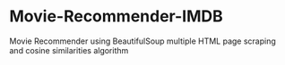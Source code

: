 # Movie-Recommender-IMDB
Movie Recommender using BeautifulSoup multiple HTML page scraping and cosine similarities algorithm
